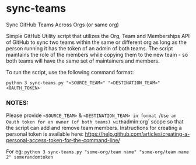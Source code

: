 # sync-teams
Sync GitHub Teams Across Orgs (or same org)

Simple GitHub Utility script that utilizes the Org, Team and Memberships API of GitHub to sync two teams within the same or different org as long as the person running it has the token of an admin of both teams. The script maintains the role of the members while copying them to the new team - so both teams will have the same set of maintainers and members. 

To run the script, use the following command format:

`python 3 sync-teams.py "<SOURCE_TEAM>" "<DESTINATION_TEAM>" <OAUTH_TOKEN>`

### NOTES:
Please provide `<SOURCE_TEAM>` & `<DESTINATION_TEAM> in format `<org-name>/<team-name>`
Use an Oauth token for an owner (of both teams) with `admin:org` scope so that the script can add and remove team members. Instructions for creating a personal token is available here: https://help.github.com/articles/creating-a-personal-access-token-for-the-command-line/

For eg: `python 3 sync-teams.py "some-org/team name" "some-org/team name 2" somerandomtoken`
